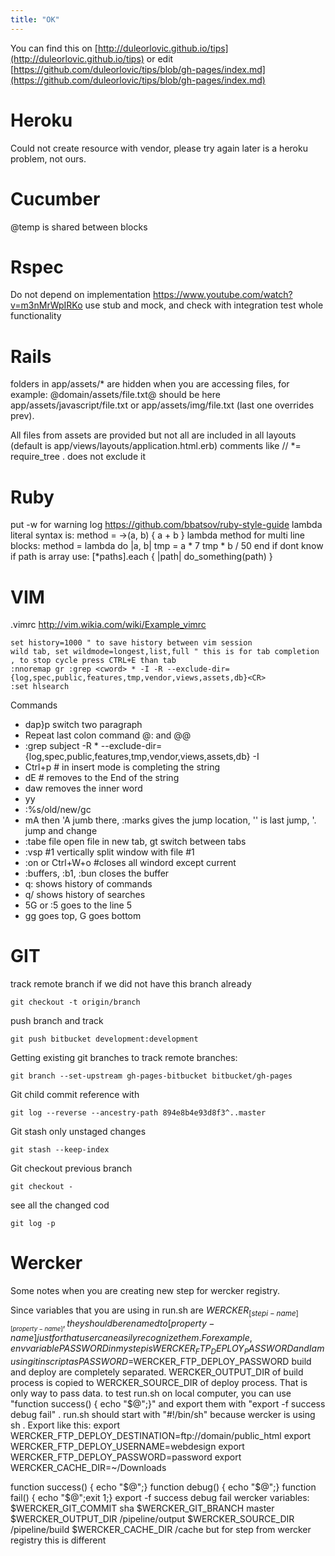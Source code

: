 ```yaml
---
title: "OK"
---
```

<link href="stylesheets/tips.css" rel="stylesheet"></link>
<link href="http://kevinburke.bitbucket.org/markdowncss/markdown.css" rel="stylesheet"></link>

You can find this on [http://duleorlovic.github.io/tips](http://duleorlovic.github.io/tips) or edit [https://github.com/duleorlovic/tips/blob/gh-pages/index.md](https://github.com/duleorlovic/tips/blob/gh-pages/index.md)

Heroku 
===

Could not create resource with vendor, please try again later is a heroku problem, not ours.

Cucumber
===

@temp is shared between blocks

Rspec
===
Do not depend on implementation https://www.youtube.com/watch?v=m3nMrWpIRKo use stub and mock, and check with integration test whole functionality

Rails
===

folders in app/assets/* are hidden when you are accessing files, for example: @domain/assets/file.txt@ should be here app/assets/javascript/file.txt or app/assets/img/file.txt (last one overrides prev).

All files from assets are provided but not all are included in all layouts (default is app/views/layouts/application.html.erb)
comments like // *= require_tree . does not exclude it

Ruby
===

put -w for warning log https://github.com/bbatsov/ruby-style-guide
lambda literal syntax is: method = ->(a, b) { a + b }
lambda method for multi line blocks:
method = lambda do |a, b|
  tmp = a * 7
  tmp * b / 50
end
if dont know if path is array use: [*paths].each { |path| do_something(path) }

VIM
===

.vimrc http://vim.wikia.com/wiki/Example_vimrc

    set history=1000 " to save history between vim session
    wild tab, set wildmode=longest,list,full " this is for tab completion , to stop cycle press CTRL+E than tab
    :nnoremap gr :grep <cword> * -I -R --exclude-dir={log,spec,public,features,tmp,vendor,views,assets,db}<CR>
    :set hlsearch

Commands

* dap}p switch two paragraph
* Repeat last colon command  @:  and @@
* :grep subject -R * --exclude-dir={log,spec,public,features,tmp,vendor,views,assets,db} -I
* Ctrl+p  # in insert mode is completing the string
* dE # removes to the End of the string
* daw removes the inner word
* yy
* :%s/old/new/gc
* mA then 'A jumb there, :marks gives the jump location, '' is last jump, '. jump and change
* :tabe file  open file in new tab, gt switch between tabs
* :vsp #1  vertically split window with file #1
* :on or Ctrl+W+o #closes all windord except current
* :buffers, :b1, :bun closes the buffer
* q: shows history of commands
* q/ shows history of searches
* 5G or :5 goes to the line 5
* gg goes top, G goes bottom

GIT
===

track remote branch if we did not have this branch already

    git checkout -t origin/branch
    
push branch and track

    git push bitbucket development:development
  
Getting existing git branches to track remote branches:  

    git branch --set-upstream gh-pages-bitbucket bitbucket/gh-pages 
    
Git child commit reference with

    git log --reverse --ancestry-path 894e8b4e93d8f3^..master
    
Git stash only unstaged changes

    git stash --keep-index
    
Git checkout previous branch

    git checkout -
  
see all the changed cod

    git log -p
    
Wercker
===

Some notes when you are creating new step for wercker registry.

Since variables that you are using in run.sh are $WERCKER_[stepi-name]_[property-name], they should be renamed to [property-name] just for that user can easily recognize them. For example, env variable PASSWORD in my step is WERCKER_FTP_DEPLOY_PASSWORD and I am using it in script as PASSWORD=$WERCKER_FTP_DEPLOY_PASSWORD
build and deploy are completely separated. WERCKER_OUTPUT_DIR of build process is copied to WERCKER_SOURCE_DIR of deploy process. That is only way to pass data.
to test run.sh on local computer, you can use "function success() { echo "$@";}" and export them with "export -f success debug fail" . run.sh should start with "#!/bin/sh" because wercker is using sh . Export like this:
export WERCKER_FTP_DEPLOY_DESTINATION=ftp://domain/public_html
export WERCKER_FTP_DEPLOY_USERNAME=webdesign
export WERCKER_FTP_DEPLOY_PASSWORD=password
export WERCKER_CACHE_DIR=~/Downloads

function success() { echo "$@";}
function debug() { echo "$@";}
function fail() { echo "$@";exit 1;}
export -f success debug fail
wercker variables:
$WERCKER_GIT_COMMIT  sha
$WERCKER_GIT_BRANCH master
$WERCKER_OUTPUT_DIR /pipeline/output
$WERCKER_SOURCE_DIR /pipeline/build
$WERCKER_CACHE_DIR /cache
but for step from wercker registry this is different
